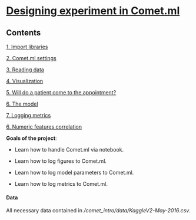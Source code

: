 # [Designing experiment in Comet.ml](https://github.com/errlwdfi/sf_data_science/tree/main/comet_intro)

## Contents
[1. Import libraries](https://github.com/errlwdfi/sf_data_science/tree/main/comet_intro/README.md#Import_libraries)

[2. Comet.ml settings](https://github.com/errlwdfi/sf_data_science/tree/main/comet_intro/README.md#Comet.ml_settings)

[3. Reading data](https://github.com/errlwdfi/sf_data_science/tree/main/comet_intro/README.md#Reading_data)

[4. Visualization](https://github.com/errlwdfi/sf_data_science/tree/main/comet_intro/README.md#Visualization)

[5. Will do a patient come to the appointment?](https://github.com/errlwdfi/sf_data_science/tree/main/comet_intro/README.md#Will_do_a_patient_come_to_the_appointment?)

[6. The model](https://github.com/errlwdfi/sf_data_science/tree/main/comet_intro/README.md#The_model)

[7. Logging metrics](https://github.com/errlwdfi/sf_data_science/tree/main/comet_intro/README.md#Logging_metrics)

[6. Numeric features correlation](https://github.com/errlwdfi/sf_data_science/tree/main/comet_intro/README.md#Numeric_features_correlation)

**Goals of the project**:

* Learn how to handle Comet.ml via notebook.

* Learn how to log figures to Comet.ml.

* Learn how to log model parameters to Comet.ml.

* Learn how to log metrics to Comet.ml.

#### Data

All necessary data contained in */comet_intro/data/KaggleV2-May-2016.csv*.